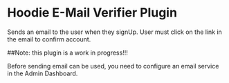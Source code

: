 Hoodie E-Mail Verifier Plugin
======================

Sends an email to the user when they signUp.  User must click on the link in the email to confirm account.

##Note: this plugin is a work in progress!!!


Before sending email can be used, you need to configure
an email service in the Admin Dashboard.

